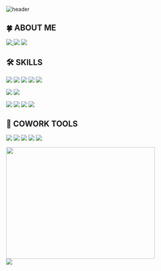 ![header](https://capsule-render.vercel.app/api?type=venom&color=auto&theme=buefy&height=300&section=header&text=Welcome%20to%20Nari%20Park's%20GitHub!&fontSize=50&fontAlignY=30&desc=👋%20Hi%20there!%20I%20am%20passionate%20about%20web%20frontend%20development.&descAlignY=50&fontColor=FFFF99)

<h2>🍀 ABOUT ME</h2>
<p>
  <a href="https://colossal-salute-ef0.notion.site/Hi-I-m-Nari-Park-1863741049b880a28e7fd114c4158854?pvs=4">
    <img src="https://img.shields.io/badge/Portfolio-%23000000.svg?style=for-the-badge&logo=notion&logoColor=white" />
  </a>
  <img src="https://img.shields.io/badge/nari9461439@gmail.com-D14836?style=for-the-badge&logo=gmail&logoColor=white" />
  <a href="https://www.instagram.com/_day__.02?igsh=MTBhdDl3ZjJyamsyMQ==">
    <img src="https://img.shields.io/badge/Instagram-FFB5C0.svg?style=for-the-badge&logo=instagram&logoColor=FF0069"/>
  </a>
</p>

<h2 align="">🛠️ SKILLS</h2>
<p align="">
  <img src="https://img.shields.io/badge/html5-%23E34F26.svg?style=for-the-badge&logo=html5&logoColor=white" />
  <img src="https://img.shields.io/badge/react-%2320232a.svg?style=for-the-badge&logo=react&logoColor=%2361DAFB" />
  <img src="https://img.shields.io/badge/React_Router-CA4245?style=for-the-badge&logo=react-router&logoColor=white" />
  <img src="https://img.shields.io/badge/redux-%23593d88.svg?style=for-the-badge&logo=redux&logoColor=white" />
  <img src="https://img.shields.io/badge/styled--components-DB7093?style=for-the-badge&logo=styled-components&logoColor=white" />
</p>
<p>
  <img src="https://img.shields.io/badge/Spring-6DB33F.svg?style=for-the-badge&logo=spring&logoColor=FFFFFF" />
  <img src="https://img.shields.io/badge/MySQL-4479A1.svg?style=for-the-badge&logo=gmail&logoColor=FFFFFF" />
</p>
<p>
  <img src="https://img.shields.io/badge/Java-5D87BF.svg?style=for-the-badge&logo=openjdk&logoColor=FFFFFF" />
  <img src="https://img.shields.io/badge/c++-%2300599C.svg?style=for-the-badge&logo=c%2B%2B&logoColor=white" />
  <img src="https://img.shields.io/badge/javascript-%23323330.svg?style=for-the-badge&logo=javascript&logoColor=%23F7DF1E" />
  <img src="https://img.shields.io/badge/python-3670A0?style=for-the-badge&logo=python&logoColor=ffdd54" />
</p>

<h2>🌟 COWORK TOOLS</h2>

<p>
  <img src="https://img.shields.io/badge/github-%23121011.svg?style=for-the-badge&logo=github&logoColor=white" />
  <img src="https://img.shields.io/badge/Notion-%23000000.svg?style=for-the-badge&logo=notion&logoColor=white" />
  <img src="https://img.shields.io/badge/figma-%23F24E1E.svg?style=for-the-badge&logo=figma&logoColor=white" />
  <img src="https://img.shields.io/badge/Slack-4A154B?style=for-the-badge&logo=slack&logoColor=white" />
  <img src="https://img.shields.io/badge/Discord-%235865F2.svg?style=for-the-badge&logo=discord&logoColor=white" />
</p>

<a href="https://github.com/devxb/gitanimals">
  <img
    src="https://render.gitanimals.org/farms/parknari02"
    width="400"
    height="300"
  />
</a>
  
<div>
  <a href="https://hits.seeyoufarm.com"><img src="https://hits.seeyoufarm.com/api/count/incr/badge.svg?url=https%3A%2F%2Fgithub.com%2Fparknari02&count_bg=%23FFCED8&title_bg=%23555555&icon=&icon_color=%23E7E7E7&title=total&edge_flat=false"/></a>
</div>
